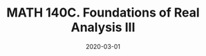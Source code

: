 ---
title: "MATH 140C. Foundations of Real Analysis III"
collection: teaching
type: "Undergraduate course"
permalink: /teaching/2020-spring-math140c
venue: "University of California San Diego"
date: 2020-03-01
location: "San Diego, California"
role: "ta"
---